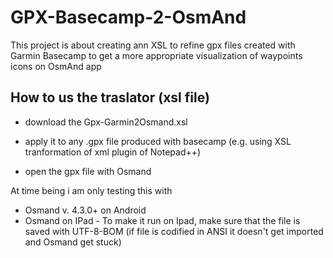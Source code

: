 # GPX-Basecamp-2-OsmAnd
This project is about creating ann XSL to refine gpx files created with Garmin Basecamp to get a more appropriate visualization of waypoints icons on OsmAnd app

## How to us the traslator (xsl file)

- download the Gpx-Garmin2Osmand.xsl

- apply it to any .gpx file produced with basecamp (e.g. using XSL tranformation of xml plugin of Notepad++)

- open the gpx file with Osmand


At time being i am only testing this with 
- Osmand v. 4.3.0+ on Android 
- Osmand on IPad - To make it run on Ipad, make sure that the file is saved with UTF-8-BOM (if file is codified in ANSI it doesn't get imported and Osmand get stuck)
